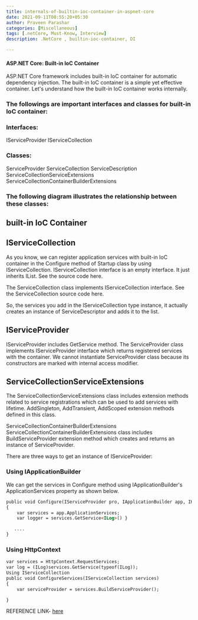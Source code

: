 ```yaml
---
title: internals-of-builtin-ioc-container-in-aspnet-core
date: 2021-09-11T08:55:20+05:30
author: Praveen Parashar
categories: [Miscellaneous]
tags: [.netCore, Must-Know, Interview]
description: .NetCore , builtin-ioc-container, DI 

---
```


#### ASP.NET Core: Built-in IoC Container

ASP.NET Core framework includes built-in IoC container for automatic dependency injection. The built-in IoC container is a simple yet effective container. Let's understand how the built-in IoC container works internally.

### The followings are important interfaces and classes for built-in IoC container:

### Interfaces:
IServiceProvider
IServiceCollection


### Classes:
ServiceProvider
ServiceCollection
ServiceDescription
ServiceCollectionServiceExtensions
ServiceCollectionContainerBuilderExtensions

### The following diagram illustrates the relationship between these classes:


## built-in IoC Container


## IServiceCollection
As you know, we can register application services with built-in IoC container in the Configure method of Startup class by using IServiceCollection. IServiceCollection interface is an empty interface. It just inherits IList<servicedescriptor>. See the source code here.

The ServiceCollection class implements IServiceCollection interface. See the ServiceCollection source code here.

So, the services you add in the IServiceCollection type instance, it actually creates an instance of ServiceDescriptor and adds it to the list.

## IServiceProvider
IServiceProvider includes GetService method. The ServiceProvider class implements IServiceProvider interface which returns registered services with the container. We cannot instantiate ServiceProvider class because its constructors are marked with internal access modifier.

## ServiceCollectionServiceExtensions
The ServiceCollectionServiceExtensions class includes extension methods related to service registrations which can be used to add services with lifetime. AddSingleton, AddTransient, AddScoped extension methods defined in this class.

ServiceCollectionContainerBuilderExtensions
ServiceCollectionContainerBuilderExtensions class includes BuildServiceProvider extension method which creates and returns an instance of ServiceProvider.

There are three ways to get an instance of IServiceProvider:

### Using IApplicationBuilder
We can get the services in Configure method using IApplicationBuilder's ApplicationServices property as shown below.
```markdown
public void Configure(IServiceProvider pro, IApplicationBuilder app, IHostingEnvironment env)
{
    var services = app.ApplicationServices;
    var logger = services.GetService<ILog>() }

   .... 
}
```


### Using HttpContext
```markdown 
var services = HttpContext.RequestServices;
var log = (ILog)services.GetService(typeof(ILog));
Using IServiceCollection
public void ConfigureServices(IServiceCollection services)
{
    var serviceProvider = services.BuildServiceProvider();

}
```


REFERENCE LINK-
<a href="https://www.tutorialsteacher.com/core/internals-of-builtin-ioc-container-in-aspnet-core" title="builtin-ioc-container-in-aspnet-core">here</a>